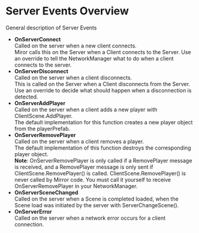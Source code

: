 # Server Events Overview

General description of Server Events

-   **OnServerConnect**  
    Called on the server when a new client connects.  
    Miror calls this on the Server when a Client connects to the Server. Use an override to tell the NetworkManager what to do when a client connects to the server.
-   **OnServerDisconnect**  
    Called on the server when a client disconnects.  
    This is called on the Server when a Client disconnects from the Server. Use an override to decide what should happen when a disconnection is detected.
-   **OnServerAddPlayer**  
    Called on the server when a client adds a new player with ClientScene.AddPlayer.  
    The default implementation for this function creates a new player object from the playerPrefab.
-   **OnServerRemovePlayer**  
    Called on the server when a client removes a player.  
    The default implementation of this function destroys the corresponding player object.  
    __Note__: OnServerRemovePlayer is only called if a RemovePlayer message is received, and a RemovePlayer message is only sent if ClientScene.RemovePlayer() is called. ClientScene.RemovePlayer() is never called by Mirror code. You must call it yourself to receive OnServerRemovePlayer in your NetworkManager.
-   **OnServerSceneChanged**  
    Called on the server when a Scene is completed loaded, when the Scene load was initiated by the server with ServerChangeScene().
-   **OnServerError**  
    Called on the server when a network error occurs for a client connection.
